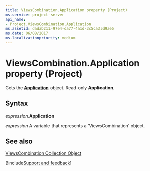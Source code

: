 ```yaml
---
title: ViewsCombination.Application property (Project)
ms.service: project-server
api_name:
- Project.ViewsCombination.Application
ms.assetid: dadab211-97e4-da77-4a1d-3c5ca35d9ae5
ms.date: 06/08/2017
ms.localizationpriority: medium
---
```



# ViewsCombination.Application property (Project)

Gets the **[Application](Project.Application.md)** object. Read-only **Application**.


## Syntax

_expression_.**Application**

_expression_ A variable that represents a 'ViewsCombination' object.


## See also


[ViewsCombination Collection Object](Project.viewscombination(object).md)

[!include[Support and feedback](~/includes/feedback-boilerplate.md)]